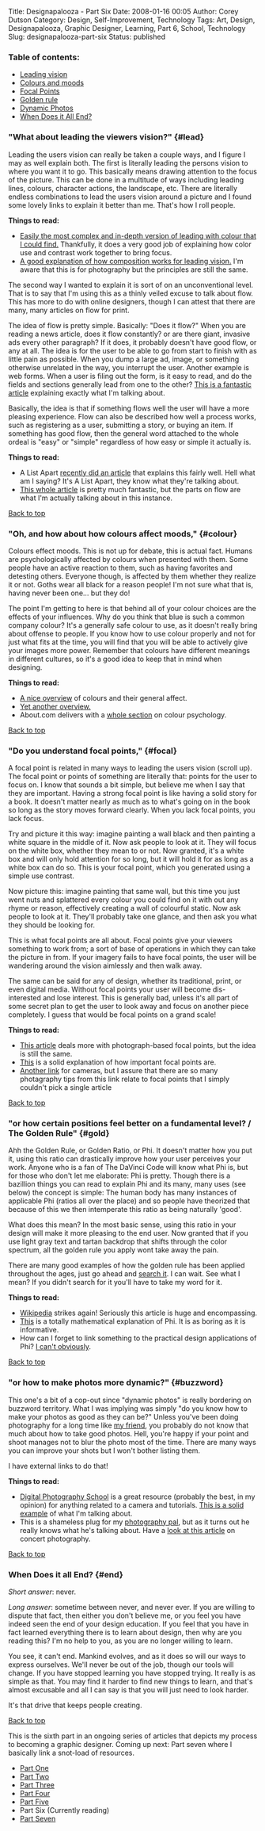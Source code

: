 Title: Designapalooza - Part Six
Date: 2008-01-16 00:05
Author: Corey Dutson
Category: Design, Self-Improvement, Technology
Tags: Art, Design, Designapalooza, Graphic Designer, Learning, Part 6, School, Technology
Slug: designapalooza-part-six
Status: published

### Table of contents:

-   [Leading vision](#lead)
-   [Colours and moods](#colour)
-   [Focal Points](#focal)
-   [Golden rule](#gold)
-   [Dynamic Photos](#buzzword)
-   [When Does it All End?](#end)

### "What about leading the viewers vision?" {#lead}

Leading the users vision can really be taken a couple ways, and I figure
I may as well explain both. The first is literally leading the persons
vision to where you want it to go. This basically means drawing
attention to the focus of the picture. This can be done in a multitude
of ways including leading lines, colours, character actions, the
landscape, etc. There are literally endless combinations to lead the
users vision around a picture and I found some lovely links to explain
it better than me. That's how I roll people.

**Things to read:**

-   [Easily the most complex and in-depth version of leading with colour
    that I
    could find.](http://cazibrainbug.blogspot.com/2007/07/color-part-3-leading-eye.html "Cazib Rain Bug")
    Thankfully, it does a very good job of explaining how color use and
    contrast work together to bring focus.
-   [A good explanation of how composition works for
    leading vision.](http://www.suite101.com/article.cfm/digital_photography_and_editing/118521 "Suite101")
    I'm aware that this is for photography but the principles are still
    the same.

The second way I wanted to explain it is sort of on an unconventional
level. That is to say that I'm using this as a thinly veiled excuse to
talk about flow. This has more to do with online designers, though I can
attest that there are many, many articles on flow for print.

The idea of flow is pretty simple. Basically: "Does it flow?" When you
are reading a news article, does it flow constantly? or are there giant,
invasive ads every other paragraph? If it does, it probably doesn't have
good flow, or any at all. The idea is for the user to be able to go from
start to finish with as little pain as possible. When you dump a large
ad, image, or something otherwise unrelated in the way, you interrupt
the user. Another example is web forms. When a user is filing out the
form, is it easy to read, and do the fields and sections generally lead
from one to the other? [This is a fantastic
article](http://www.digital-web.com/articles/redesigning_ebay_registration/ "Digital Web Magazine")
explaining exactly what I'm talking about.

Basically, the idea is that if something flows well the user will have a
more pleasing experience. Flow can also be described how well a process
works, such as registering as a user, submitting a story, or buying an
item. If something has good flow, then the general word attached to the
whole ordeal is "easy" or "simple" regardless of how easy or simple it
actually is.

**Things to read:**

-   A List Apart [recently did an
    article](http://www.alistapart.com/articles/designingforflow "A List Apart")
    that explains this fairly well. Hell what am I saying? It's A List
    Apart, they know what they're talking about.
-   [This whole
    article](http://usability.com.au/resources/flow.cfm#GOFLO "Usability.com")
    is pretty much fantastic, but the parts on flow are what I'm
    actually talking about in this instance.

[Back to top](#toc)

### "Oh, and how about how colours affect moods," {#colour}

Colours effect moods. This is not up for debate, this is actual fact.
Humans are psychologically affected by colours when presented with them.
Some people have an active reaction to them, such as having favorites
and detesting others. Everyone though, is affected by them whether they
realize it or not. Goths wear all black for a reason people! I'm not
sure what that is, having never been one... but they do!

The point I'm getting to here is that behind all of your colour choices
are the effects of your influences. Why do you think that blue is such a
common company colour? It's a generally safe colour to use, as it
doesn't really bring about offense to people. If you know how to use
colour properly and not for just what fits at the time, you will find
that you will be able to actively give your images more power. Remember
that colours have different meanings in different cultures, so it's a
good idea to keep that in mind when designing.

**Things to read:**

-   [A nice
    overview](http://iit.bloomu.edu/vthc/Design/psychology.htm "Bloomsburg University")
    of colours and their general affect.
-   [Yet
    another overview.](http://www.infoplease.com/spot/colors1.html "infoplease.com")
-   About.com delivers with a [whole
    section](http://psychology.about.com/od/sensationandperception/a/colorpsych.htm "About.com")
    on colour psychology.

<!--adsense-->  
[Back to top](#toc)

### "Do you understand focal points," {#focal}

A focal point is related in many ways to leading the users vision
(scroll up). The focal point or points of something are literally that:
points for the user to focus on. I know that sounds a bit simple, but
believe me when I say that they are important. Having a strong focal
point is like having a solid story for a book. It doesn't matter nearly
as much as to what's going on in the book so long as the story moves
forward clearly. When you lack focal points, you lack focus.

Try and picture it this way: imagine painting a wall black and then
painting a white square in the middle of it. Now ask people to look at
it. They will focus on the white box, whether they mean to or not. Now
granted, it's a white box and will only hold attention for so long, but
it will hold it for as long as a white box can do so. This is your focal
point, which you generated using a simple use contrast.

Now picture this: imagine painting that same wall, but this time you
just went nuts and splattered every colour you could find on it with out
any rhyme or reason, effectively creating a wall of colourful static.
Now ask people to look at it. They'll probably take one glance, and then
ask you what they should be looking for.

This is what focal points are all about. Focal points give your viewers
something to work from; a sort of base of operations in which they can
take the picture in from. If your imagery fails to have focal points,
the user will be wandering around the vision aimlessly and then walk
away.

The same can be said for any of design, whether its traditional, print,
or even digital media. Without focal points your user will become
dis-interested and lose interest. This is generally bad, unless it's all
part of some secret plan to get the user to look away and focus on
another piece completely. I guess that would be focal points on a grand
scale!

**Things to read:**

-   [This
    article](http://photoinf.com/General/Wendy_Folse/Composition_Part_III_Perspective_Focal_Point_Cropping.htm "Photo Composition Articles")
    deals more with photograph-based focal points, but the idea is still
    the same.
-   [This](http://www.n-sane.net/fundamentals/focal-point/index.php "N-Sane Art")
    is a solid explanation of how important focal points are.
-   [Another
    link](http://digital-photography-school.com/blog/?s=Focal+Points "Digital Photography School")
    for cameras, but I assure that there are so many photagraphy tips
    from this link relate to focal points that I simply couldn't pick a
    single article

[Back to top](#toc)

### "or how certain positions feel better on a fundamental level? / The Golden Rule" {#gold}

Ahh the Golden Rule, or Golden Ratio, or Phi. It doesn't matter how you
put it, using this ratio can drastically improve how your user perceives
your work. Anyone who is a fan of The DaVinci Code will know what Phi
is, but for those who don't let me elaborate: Phi is pretty. Though
there is a bazillion things you can read to explain Phi and its many,
many uses (see below) the concept is simple: The human body has many
instances of applicable Phi (ratios all over the place) and so people
have theorized that because of this we then intemperate this ratio as
being naturally 'good'.

What does this mean? In the most basic sense, using this ratio in your
design will make it more pleasing to the end user. Now granted that if
you use light gray text and tartan backdrop that shifts through the
color spectrum, all the golden rule you apply wont take away the pain.

There are many good examples of how the golden rule has been applied
throughout the ages, just go ahead and [search
it](http://www.google.ca/search?hl=en&q=Golden+Ratio&btnG=Search&meta= "Google").
I can wait. See what I mean? If you didn't search for it you'll have to
take my word for it.

**Things to read:**

-   [Wikipedia](http://en.wikipedia.org/wiki/Golden_ratio "Wikipedia")
    strikes again! Seriously this article is huge and encompassing.
-   [This](http://mathworld.wolfram.com/GoldenRatio.html "Wolfram MathWorld")
    is a totally mathematical explanation of Phi. It is as boring as it
    is informative.
-   How can I forget to link something to the practical design
    applications of Phi? [I can't
    obviously](http://www.markboulton.co.uk/journal/comments/five_simple_steps_to_designing_grid_systems_part_5/ "Mark Boulton").

[Back to top](#toc)

### "or how to make photos more dynamic?" {#buzzword}

This one's a bit of a cop-out since "dynamic photos" is really bordering
on buzzword territory. What I was implying was simply "do you know how
to make your photos as good as they can be?" Unless you've been doing
photography for a long time like [my
friend](http://www.taylorjacksonphoto.com/ "Taylor Jackson Photography"),
you probably do not know that much about how to take good photos. Hell,
you're happy if your point and shoot manages not to blur the photo most
of the time. There are many ways you can improve your shots but I won't
bother listing them.

I have external links to do that!

**Things to read:**

-   [Digital Photography
    School](http://digital-photography-school.com/blog/ "Digital Photography School")
    is a great resource (probably the best, in my opinion) for anything
    related to a camera and tutorials. [This is a solid
    example](http://digital-photography-school.com/blog/10-questions/ "Digital Photography School")
    of what I'm talking about.
-   This is a shameless plug for my [photography
    pal](http://www.taylorjacksonphoto.com/ "Taylor Jackson Photography"),
    but as it turns out he really knows what he's talking about. Have a
    [look at this
    article](http://http://www.taylorjacksonphoto.com/blog/?p=3 "Taylor Jackson Photography")
    on concert photography.

[Back to top](#toc)

### When Does it all End? {#end}

*Short answer*: never.

*Long answer*: sometime between never, and never ever. If you are
willing to dispute that fact, then either you don't believe me, or you
feel you have indeed seen the end of your design education. If you feel
that you have in fact learned everything there is to learn about design,
then why are you reading this? I'm no help to you, as you are no longer
willing to learn.

You see, it can't end. Mankind evolves, and as it does so will our ways
to express ourselves. We'll never be out of the job, though our tools
will change. If you have stopped learning you have stopped trying. It
really is as simple as that. You may find it harder to find new things
to learn, and that's almost excusable and all I can say is that you will
just need to look harder.

It's that drive that keeps people creating.

[Back to top](#toc)

This is the sixth part in an ongoing series of articles that depicts my
process to becoming a graphic designer. Coming up next: Part seven where
I basically link a snot-load of resources.

-   [Part
    One](http://www.wallofscribbles.com/2007/11/21/designapalooza-part-one/ "Designapalooza - Part One")
-   [Part
    Two](http://www.wallofscribbles.com/2007/11/23/designapalooza-part-two/ "Part Two")
-   [Part
    Three](/2007/11/26/designapalooza-part-three/ "Designapalooza - Part Three")
-   [Part
    Four](/2007/12/03/designapalooza-part-four/ "Designapalooza - Part Four")
-   [Part
    Five](/2007/12/19/designapalooza-part-five/ "Designapalooza - Part Five")
-   Part Six (Currently reading)
-   [Part
    Seven](/2008/06/05/designapalooza-part-seven "Designapalooza - Part Seven")

